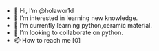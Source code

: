 - 👋 Hi, I’m @holawor1d
- 👀 I’m interested in learning new knowledge.
- 🌱 I’m currently learning python,ceramic material.
- 💞️ I’m looking to collaborate on python.
- 📫 How to reach me [0]

<!---
holawor1d/holawor1d is a ✨ special ✨ repository because its `README.md` (this file) appears on your GitHub profile.
You can click the Preview link to take a look at your changes.
--->
